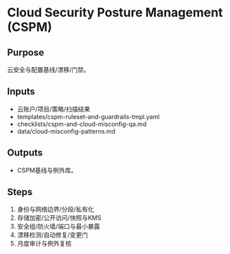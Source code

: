 # Cloud Security Posture Management (CSPM)

## Purpose

云安全与配置基线/漂移/门禁。

## Inputs

- 云账户/项目/策略/扫描结果
- templates/cspm-ruleset-and-guardrails-tmpl.yaml
- checklists/cspm-and-cloud-misconfig-qa.md
- data/cloud-misconfig-patterns.md

## Outputs

- CSPM基线与例外库。

## Steps

1. 身份与网络边界/分段/私有化
2. 存储加密/公开访问/快照与KMS
3. 安全组/防火墙/端口与最小暴露
4. 漂移检测/自动修复/变更门
5. 月度审计与例外复核
